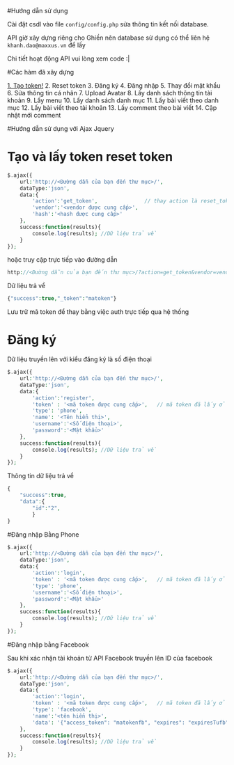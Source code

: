 #Hướng dẫn sử dụng

Cài đặt csdl vào file ```config/config.php``` sửa thông tin kết nối database.

API giờ xây dựng riêng cho Ghiền nên database sử dụng có thể liên hệ ```khanh.dao@maxxus.vn``` để lấy

Chi tiết hoạt động API vui lòng xem code :|

#Các hàm đã xây dựng

[1. Tạo token!](#Tạo-và-lấy-token-reset-token)
2. Reset token
3. Đăng ký
4. Đăng nhập
5. Thay đổi mật khẩu
6. Sửa thông tin cá nhân
7. Upload Avatar
8. Lấy danh sách thông tin tài khoản
9. Lấy menu
10. Lấy danh sách danh mục
11. Lấy bài viết theo danh mục
12. Lấy bài viết theo tài khoản
13. Lấy comment theo bài viết
14. Cập nhật mới comment


#Hướng dẫn sử dụng với Ajax Jquery

# Tạo và lấy token reset token
```php
$.ajax({
    url:'http://<Đường dẫn của bạn đến thư mục>/',
    dataType:'json',
    data:{
        'action':'get_token',               // thay action là reset_token để lấy mã token mới
        'vendor':'<vendor được cung cấp>',
        'hash':'<hash được cung cấp>'
    },
    success:function(results){
        console.log(results); //Dữ liệu trả về
    }
});
```
hoặc truy cập trực tiếp vào đường dẫn
```php
http://<Đường dẫn của bạn đến thư mục>/?action=get_token&vendor=vendorcungcap&hash=hashcungcap // thay get_token = reset_token để lấy mã token mới
```

Dữ liệu trả về
```php
{"success":true,"_token":"matoken"}
```

Lưu trữ mã token để thay bằng việc auth trực tiếp qua hệ thống

# Đăng ký

Dữ liệu truyền lên với kiểu đăng ký là số điện thoại

```php
$.ajax({
    url:'http://<Đường dẫn của bạn đến thư mục>/',
    dataType:'json',
    data:{
        'action':'register',
        'token' : '<mã token được cung cấp>',   // mã token đã lấy ở trên
        'type': 'phone',
        'name': '<Tên hiển thị>',
        'username':'<Số điện thoại>',
        'password':'<Mật khẩu>'
    },
    success:function(results){
        console.log(results); //Dữ liệu trả về
    }
});
```
Thông tin dữ liệu trả về

```php
{
    "success":true,
    "data":{
        "id":"2",
        }
}
```

#Đăng nhập Bằng Phone
```php
$.ajax({
    url:'http://<Đường dẫn của bạn đến thư mục>/',
    dataType:'json',
    data:{
        'action':'login',
        'token' : '<mã token được cung cấp>',   // mã token đã lấy ở trên
        'type': 'phone',
        'username':'<Số điện thoại>',
        'password':'<Mật khẩu>'
    },
    success:function(results){
        console.log(results); //Dữ liệu trả về
    }
});
```
#Đăng nhập bằng Facebook

Sau khi xác nhận tài khoản từ API Facebook truyền lên ID của facebook
```php
$.ajax({
    url:'http://<Đường dẫn của bạn đến thư mục>/',
    dataType:'json',
    data:{
        'action':'login',
        'token' : '<mã token được cung cấp>',   // mã token đã lấy ở trên
        'type': 'facebook',
        'name':'<tên hiển thị>',
        'data': '{"access_token": "matokenfb", "expires": "expiresTufb", "id": "idfb"}'
    },
    success:function(results){
        console.log(results); //Dữ liệu trả về
    }
});
```

